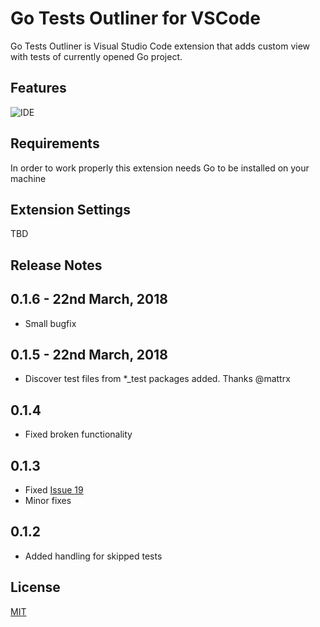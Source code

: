 # Go Tests Outliner for VSCode

Go Tests Outliner is Visual Studio Code extension that adds custom view with tests of currently opened Go project.

## Features

![IDE](https://media.giphy.com/media/3oKIPi6vvVKHSkvFJK/giphy.gif)

## Requirements

In order to work properly this extension needs Go to be installed on your machine

## Extension Settings

TBD

## Release Notes

## 0.1.6 - 22nd March, 2018

- Small bugfix

## 0.1.5 - 22nd March, 2018

- Discover test files from *_test packages added. Thanks @mattrx

## 0.1.4

- Fixed broken functionality

## 0.1.3

- Fixed [Issue 19](https://github.com/rpeshkov/vscode-go-tests-outline/issues/19)
- Minor fixes

## 0.1.2

- Added handling for skipped tests

## License

[MIT](LICENSE)
